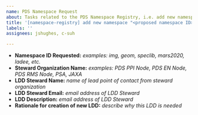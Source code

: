 ```yaml
---
name: PDS Namespace Request
about: Tasks related to the PDS Namespace Registry, i.e. add new namespace ID
title: '[namespace-registry] add new namespace "<proposed namespace ID>"'
labels: ''
assignees: jshughes, c-suh

---
```


* **Namespace ID Requested:** _examples: img, geom, speclib, mars2020, ladee, etc._
* **Steward Organization Name:** _examples: PDS PPI Node, PDS EN Node, PDS RMS Node, PSA, JAXA_
* **LDD Steward Name:** _name of lead point of contact from steward organization_
* **LDD Steward Email:** _email address of LDD Steward_
* **LDD Description:** _email address of LDD Steward_
* **Rationale for creation of new LDD:** _describe why this LDD is needed_
